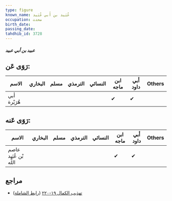 ```yaml
---
type: figure
known_name: عُبَيد بن أَبي عُبَيد
occupation: محدث
birth_date:
passing_date:
tahdhib_id: 3728
---
```

##### عبيد بن أبي عبيد

## رَوَى عَن:
| الاسم        | البخاري | مسلم | الترمذي | النسائي | ابن ماجه | أبي داود | Others |
| ------------ | ------- | ---- | ------- | ------- | -------- | -------- | ------ |
| أبي هُرَيْرة |         |      |         |         | ✔        | ✔        |        |
## رَوَى عَنه:
| الاسم                  | البخاري | مسلم | الترمذي | النسائي | ابن ماجه | أبي داود | Others |
| ---------------------- | ------- | ---- | ------- | ------- | -------- | -------- | ------ |
| عاصم بْن عُبَيد اللَّه |         |      |         |         | ✔        | ✔        |        |
## مراجع
- [تهذيب الكمال ١٩-٢٢٠](obsidian://open?vault=Tahdhib-al-Kamal&file=Figures/٣٧٢٨-عبيد%20بن%20أبي%20عبيد) ([رابط الشاملة](https://shamela.ws/book/3722/9794))